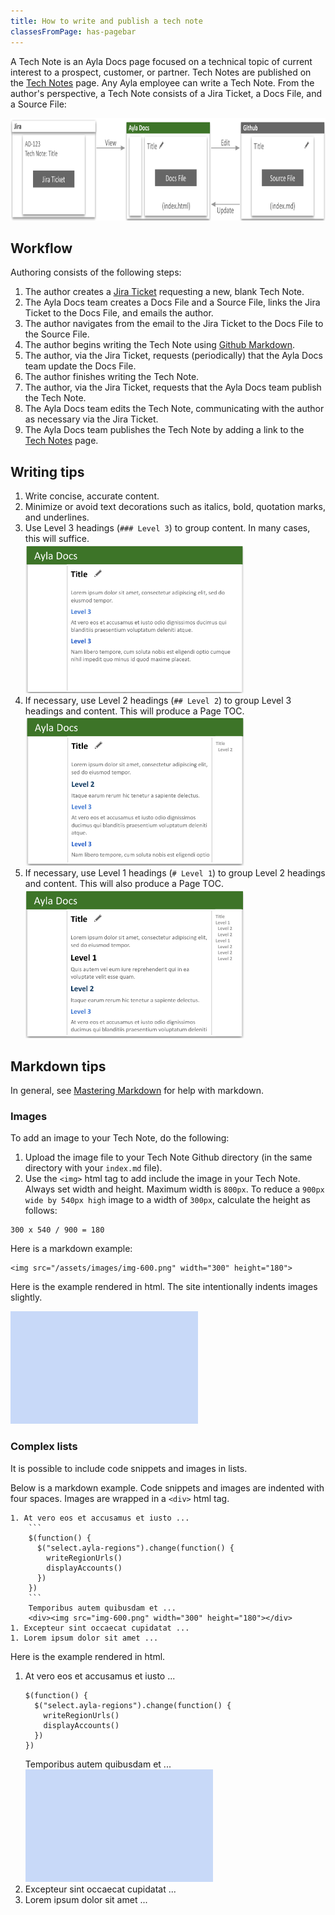 ```yaml
---
title: How to write and publish a tech note
classesFromPage: has-pagebar
---
```


A Tech Note is an Ayla Docs page focused on a technical topic of current interest to a prospect, customer, or partner. Tech Notes are published on the [Tech Notes](/tech-notes) page. Any Ayla employee can write a Tech Note. From the author's perspective, a Tech Note consists of a Jira Ticket, a Docs File, and a Source File:

<img src="tech-note-files.png" width="800" height="164">

## Workflow

Authoring consists of the following steps:

1. The author creates a [Jira Ticket](https://aylanetworks.atlassian.net/jira/software/projects/AD/boards/135) requesting a new, blank Tech Note.
1. The Ayla Docs team creates a Docs File and a Source File, links the Jira Ticket to the Docs File, and emails the author.
1. The author navigates from the email to the Jira Ticket to the Docs File to the Source File.
1. The author begins writing the Tech Note using [Github Markdown](https://guides.github.com/features/mastering-markdown/). 
1. The author, via the Jira Ticket, requests (periodically) that the Ayla Docs team update the Docs File.
1. The author finishes writing the Tech Note.
1. The author, via the Jira Ticket, requests that the Ayla Docs team publish the Tech Note.
1. The Ayla Docs team edits the Tech Note, communicating with the author as necessary via the Jira Ticket.
1. The Ayla Docs team publishes the Tech Note by adding a link to the [Tech Notes](/tech-notes) page.

## Writing tips

1. Write concise, accurate content.
1. Minimize or avoid text decorations such as italics, bold, quotation marks, and underlines.
1. Use Level 3 headings (`### Level 3`) to group content. In many cases, this will suffice.
    <div><img src="headings-3.png" width="350" height="239"></div>
1. If necessary, use Level 2 headings (`## Level 2`) to group Level 3 headings and content. This will produce a Page TOC. 
    <div><img src="headings-2-3.png" width="350" height="239"></div>
1. If necessary, use Level 1 headings (`# Level 1`) to group Level 2 headings and content. This will also produce a Page TOC.
    <div><img src="headings-1-2-3.png" width="350" height="239"></div>

## Markdown tips

In general, see [Mastering Markdown](https://guides.github.com/features/mastering-markdown/) for help with markdown.

### Images

To add an image to your Tech Note, do the following:

1. Upload the image file to your Tech Note Github directory (in the same directory with your `index.md` file).
1. Use the `<img>` html tag to add include the image in your Tech Note. Always set width and height. Maximum width is `800px`. To reduce a `900px wide by 540px high` image to a width of `300px`, calculate the height as follows:

```
300 x 540 / 900 = 180
```

Here is a markdown example:

```
<img src="/assets/images/img-600.png" width="300" height="180">
```

Here is the example rendered in html. The site intentionally indents images slightly.

<img src="img-600.png" width="300" height="180">

### Complex lists

It is possible to include code snippets and images in lists.

Below is a markdown example. Code snippets and images are indented with four spaces. Images are wrapped in a `<div>` html tag.

<pre><code>1. At vero eos et accusamus et iusto ...
    ```
    $(function() {
      $("select.ayla-regions").change(function() {
        writeRegionUrls()
        displayAccounts()
      })
    })
    ```
    Temporibus autem quibusdam et ...
    &lt;div&gt;&lt;img src="img-600.png" width="300" height="180"&gt;&lt;/div&gt;
1. Excepteur sint occaecat cupidatat ...
1. Lorem ipsum dolor sit amet ...
</code></pre>

Here is the example rendered in html.

1. At vero eos et accusamus et iusto ...
    ```
    $(function() {
      $("select.ayla-regions").change(function() {
        writeRegionUrls()
        displayAccounts()
      })
    })
    ```
    Temporibus autem quibusdam et ...
    <div><img src="img-600.png" width="300" height="180"></div>
1. Excepteur sint occaecat cupidatat ...
1. Lorem ipsum dolor sit amet ...
